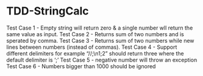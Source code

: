 # TDD-StringCalc
Test Case 1 - Empty string will return zero & a single number wll return the same value as input. 
Test Case 2 - Returns sum of two numbers and is sperated by comma.
Test Case 3 - Returns sum of two numbers while new lines between numbers (instead of commas).
Test Case 4 - Support different delimiters for example “//;\n1;2” should return three where the default delimiter is ‘;’
Test Case 5 - negative number will throw an exception 
Test Case 6 - Numbers bigger than 1000 should be ignored
